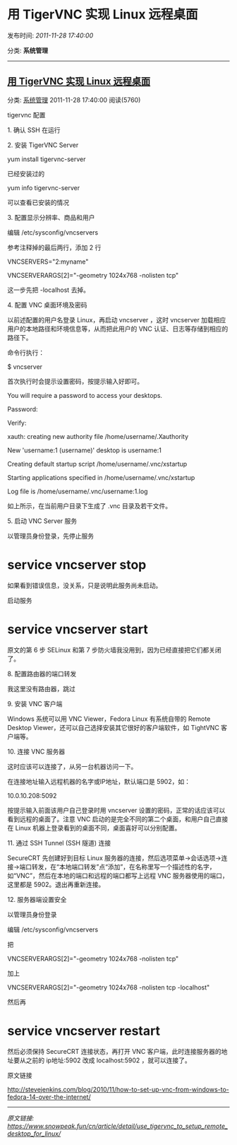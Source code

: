 # 用 TigerVNC 实现 Linux 远程桌面

发布时间: *2011-11-28 17:40:00*

分类: __系统管理__

---------

## [用 TigerVNC 实现 Linux 远程桌面](/cn/article/detail/use_tigervnc_to_setup_remote_desktop_for_linux/)

分类: [系统管理](/cn/article/category/system_operation/) 2011-11-28 17:40:00 阅读(5760)

tigervnc 配置

1\. 确认 SSH 在运行

2\. 安装 TigerVNC Server

yum install tigervnc-server

已经安装过的

yum info tigervnc-server

可以查看已安装的情况

3\. 配置显示分辨率、商品和用户

编辑 /etc/sysconfig/vncservers

参考注释掉的最后两行，添加 2 行

VNCSERVERS="2:myname"

VNCSERVERARGS[2]="-geometry 1024x768 -nolisten tcp"

这一步先把 -localhost 去掉。

4\. 配置 VNC 桌面环境及密码

以前述配置的用户名登录 Linux，再启动 vncserver ，这时 vncserver 加载相应用户的本地路径和环境信息等，从而把此用户的 VNC 认证、日志等存储到相应的路径下。

命令行执行：

$ vncserver

首次执行时会提示设置密码，按提示输入好即可。

You will require a password to access your desktops.

Password:

Verify:

xauth: creating new authority file /home/username/.Xauthority

New 'username:1 (username)' desktop is username:1

Creating default startup script /home/username/.vnc/xstartup

Starting applications specified in /home/username/.vnc/xstartup

Log file is /home/username/.vnc/username:1.log

如上所示，在当前用户目录下生成了 .vnc 目录及若干文件。

5\. 启动 VNC Server 服务

以管理员身份登录，先停止服务

# service vncserver stop

如果看到错误信息，没关系，只是说明此服务尚未启动。

启动服务

# service vncserver start

原文的第 6 步 SELinux 和第 7 步防火墙我没用到，因为已经直接把它们都关闭了。

8\. 配置路由器的端口转发

我这里没有路由器，跳过

9\. 安装 VNC 客户端

Windows 系统可以用 VNC Viewer，Fedora Linux 有系统自带的 Remote Desktop Viewer，还可以自己选择安装其它很好的客户端软件，如 TightVNC 客户端等。

10\. 连接 VNC 服务器

这时应该可以连接了，从另一台机器访问一下。

在连接地址输入远程机器的名字或IP地址，默认端口是 5902，如：

10.0.10.208:5092

按提示输入前面该用户自己登录时用 vncserver 设置的密码，正常的话应该可以看到远程的桌面了。注意 VNC 启动的是完全不同的第二个桌面，和用户自己直接在 Linux 机器上登录看到的桌面不同，桌面喜好可以分别配置。

11\. 通过 SSH Tunnel (SSH 隧道) 连接

SecureCRT 先创建好到目标 Linux 服务器的连接，然后选项菜单->会话选项->连接->端口转发，在“本地端口转发”点“添加”，在名称里写一个描述性的名字，如“VNC”，然后在本地的端口和远程的端口都写上远程 VNC 服务器使用的端口，这里都是 5902。退出再重新连接。

12\. 服务器端设置安全

以管理员身份登录

编辑 /etc/sysconfig/vncservers

把

VNCSERVERARGS[2]="-geometry 1024x768 -nolisten tcp"

加上

VNCSERVERARGS[2]="-geometry 1024x768 -nolisten tcp -localhost"

然后再

# service vncserver restart

然后必须保持 SecureCRT 连接状态，再打开 VNC 客户端，此时连接服务器的地址要从之前的 ip地址:5902 改成 localhost:5902 ，就可以连接了。

原文链接

<http://stevejenkins.com/blog/2010/11/how-to-set-up-vnc-from-windows-to-fedora-14-over-the-internet/>


---
*原文链接: https://www.snowpeak.fun/cn/article/detail/use_tigervnc_to_setup_remote_desktop_for_linux/*
